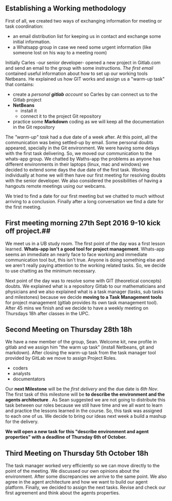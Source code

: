 ## Establishing a Working methodology

First of all, we created two ways of exchanging information  for meeting or task coordination: 

*  an email distribution list for keeping us in contact and exchange some initial information.
*  a Whatsapp group in case we need some urgent information (like someone lost on his way to a meeting room) 

Initially Carles -our senior developer- opened a new project in Gitlab.com and send an email to the group with some instructions.
*The first email* contained useful information about how  to set up our working tools Netbeans. He explained us how GIT works and assign us a "warm-up task" that contains: 

*  create a *personal **gitlab** account* so Carles by can connect us to the Gitlab project
*  **NetBeans** 
	* install it 
	* connect it to the project Git repository
* practice some **Markdown** coding as we will keep all the documentation in the Git repository

The *"warm-up" task* had a due date of a week after. At this point, all the communication was being settled-up by email. Some personal doubts appeared, specially in the Git environment. We were having some delays with the first task delivering. So, we moved our communication to the whats-app group. We chatted by Waths-app the problems as anyone has different environments in their laptops (linux, mac and windows) we decided to extend some days the due date of the first task. Working individually at home we will then have our first meeting for resolving doubts with the senior developer. We also considered the possibilities of having a hangouts remote meetings using our webcams.

We tried to find a date for our first meeting but we chatted to much without arriving to a conclusion. Finally after a long conversation we find a date for the first meeting.


## First meeting morning 27th Sept 2016 9-10 kick off project.##

We meet us in a UB study room. The first point of the day was a first lesson learned. **Whats-app isn't a good tool for project management**. Whats-app seems an immediate an nearly face to face working and immediate communication tool but, this isn't true. Anyone is doing something else and we aren't really paying attention to the working related tasks. So, we decide to use chatting as the minimum necessary.

Next point of the day was to resolve some with GIT (theoretical concepts) doubts. We explained what is a repository Gitlab to our mathematicians and physicians and we also explained what is a task manager (tasks, sub tasks and milestones) because we decide **moving to a Task Management tools** for project management (gitlab provides its own task management tool). After 45 mins we finish and we decide to have a weekly meeting on Thursdays 18h after classes in the UPC.

## Second Meeting on Thursday 28th 18h

We have a new member of the group, Sean. Welcome kit, new profile in gitlab and we assign him "the warm up task" (install Netbeans, git and markdown). After closing the warm-up task from the task manager tool provided by GitLab we move to assign Project Roles.

* coders
* analysts
* documentators 

Our **next Milestone** will be the *first delivery* and the due date is *6th Nov*. The first task of this milestone will be **to describe the environment and the agents architecture** . As Sean suggested we are not going to distribute this task between our roles because we still have time and we all want to learn and practice the lessons learned in the course. So, this task was assigned to each one of us. We decide to bring our ideas next week a build a mashup for the delivery.

**We will open a new task for this "describe environment and agent properties" with a deadline of Thursday 6th of October.**

## Third Meeting on Thursday 5th October 18h

The task manager worked very efficiently so we can move directly to the point of the meeting. We  discussed our own opinions about the environment. After some discrepancies we arrive to the same point. We also agree in the agent architecture and how we want to build our agent platform. Finally, we decided to assign the next tasks. Revise and check our first agreement and think about the agents properties.